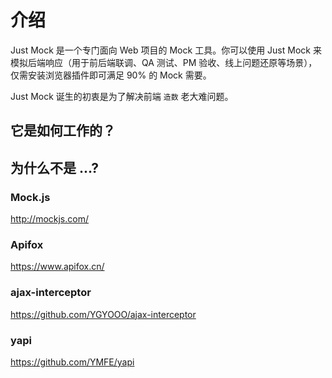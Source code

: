 # 介绍

Just Mock 是一个专门面向 Web 项目的 Mock 工具。你可以使用 Just Mock 来模拟后端响应（用于前后端联调、QA 测试、PM 验收、线上问题还原等场景），仅需安装浏览器插件即可满足 90% 的 Mock 需要。

Just Mock 诞生的初衷是为了解决前端 `造数` 老大难问题。

## 它是如何工作的？

## 为什么不是 ...?

### Mock.js

http://mockjs.com/

### Apifox

https://www.apifox.cn/

### ajax-interceptor

https://github.com/YGYOOO/ajax-interceptor

### yapi

https://github.com/YMFE/yapi
